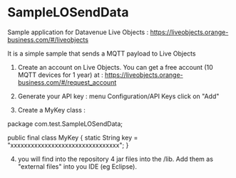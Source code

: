 # SampleLOSendData

Sample application for Datavenue Live Objects : https://liveobjects.orange-business.com/#/liveobjects

It is a simple sample that sends a MQTT payload to Live Objects

1) Create an account on Live Objects. You can get a free account (10 MQTT devices for 1 year) at : https://liveobjects.orange-business.com/#/request_account

2) Generate your API key : menu Configuration/API Keys click on "Add"

3) Create a MyKey class : 

package com.test.SampleLOSendData;

public final class MyKey {
	static String key = "xxxxxxxxxxxxxxxxxxxxxxxxxxxxxxxx";
}

4) you will find into the repository 4 jar files into the /lib. Add them as "external files" into you IDE (eg Eclipse).
